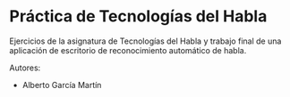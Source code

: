 # Práctica de Tecnologías del Habla

Ejercicios de la asignatura de Tecnologías del Habla y trabajo final de una aplicación de escritorio de reconocimiento automático de habla.

Autores:

- Alberto García Martín
